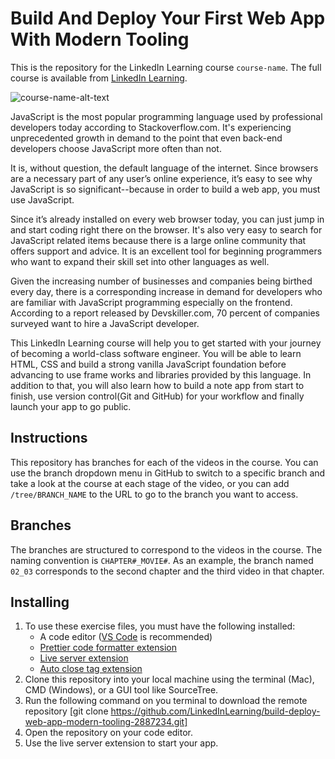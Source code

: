 # Build And Deploy Your First Web App With Modern Tooling
This is the repository for the LinkedIn Learning course `course-name`. The full course is available from [LinkedIn Learning][lil-course-url].

![course-name-alt-text][lil-thumbnail-url]  


JavaScript is the most popular programming language used by professional developers today according to Stackoverflow.com. It's experiencing unprecedented growth in demand to the point that even back-end developers choose JavaScript more often than not.

It is, without question, the default language of the internet. Since browsers are a necessary part of any user’s online experience, it’s easy to see why JavaScript is so significant--because in order to build a web app, you must use JavaScript.

Since it’s already installed on every web browser today, you can just jump in and start coding right there on the browser. It's also very easy to search for JavaScript related items because there is a large online community that offers support and advice. It is an excellent tool for beginning programmers who want to expand their skill set into other languages as well.

Given the increasing number of businesses and companies being birthed every day, there is a corresponding increase in demand for developers who are familiar with JavaScript programming especially on the frontend. According to a report released by Devskiller.com, 70 percent of companies surveyed want to hire a JavaScript developer.

This LinkedIn Learning course will help you to get started with your journey of becoming a world-class software engineer. You will be able to learn HTML, CSS and build a strong vanilla JavaScript foundation before advancing to use frame works and libraries provided by this language. In addition to that, you will also learn how to build a note app from start to finish, use version control(Git and GitHub) for your workflow and finally launch your app to go public.

## Instructions
This repository has branches for each of the videos in the course. You can use the branch dropdown menu in GitHub to switch to a specific branch and take a look at the course at each stage of the video, or you can add `/tree/BRANCH_NAME` to the URL to go to the branch you want to access.
  

## Branches
The branches are structured to correspond to the videos in the course. The naming convention is `CHAPTER#_MOVIE#`. As an example, the branch named `02_03` corresponds to the second chapter and the third video in that chapter.

## Installing
1. To use these exercise files, you must have the following installed:
	- A code editor ([VS Code](https://code.visualstudio.com/) is recommended)
	- [Prettier code formatter extension](https://marketplace.visualstudio.com/items?itemName=esbenp.prettier-vscode)
	- [Live server extension](https://marketplace.visualstudio.com/items?itemName=ritwickdey.LiveServer)
	- [Auto close tag extension](https://marketplace.visualstudio.com/items?itemName=formulahendry.auto-close-tag)
2. Clone this repository into your local machine using the terminal (Mac), CMD (Windows), or a GUI tool like SourceTree.
3. Run the following command on you terminal to download the remote repository [git clone https://github.com/LinkedInLearning/build-deploy-web-app-modern-tooling-2887234.git]
4. Open the repository on your code editor.
5. Use the live server extension to start your app.


[0]: # (Replace these placeholder URLs with actual course URLs)

[lil-course-url]: https://www.linkedin.com/learning/
[lil-thumbnail-url]: http://

